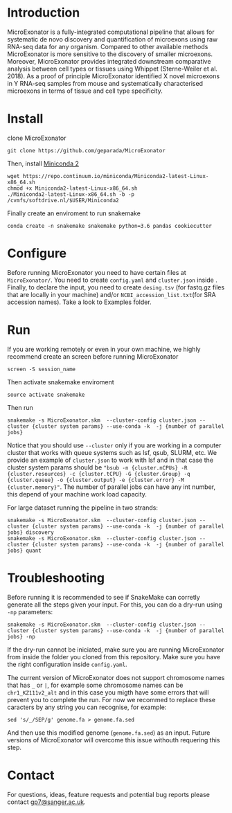 # Introduction

MicroExonator is a fully-integrated computational pipeline that allows for systematic de novo discovery and quantification of microexons using raw RNA-seq data for any organism. Compared to other available methods MicroExonator is more sensitive to the discovery of smaller microexons. Moreover, MicroExonator provides integrated downstream comparative analysis between cell types or tissues using Whippet (Sterne-Weiler et al. 2018). As a proof of principle MicroExonator identified X novel microexons in Y RNA-seq samples from mouse and systematically characterised microexons in terms of tissue and cell type specificity.


# Install

clone MicroExonator

    git clone https://github.com/geparada/MicroExonator

Then, install [Miniconda 2](https://docs.conda.io/en/latest/miniconda.html)

    wget https://repo.continuum.io/miniconda/Miniconda2-latest-Linux-x86_64.sh
    chmod +x Miniconda2-latest-Linux-x86_64.sh
    ./Miniconda2-latest-Linux-x86_64.sh -b -p /cvmfs/softdrive.nl/$USER/Miniconda2

Finally create an enviroment to run snakemake

    conda create -n snakemake snakemake python=3.6 pandas cookiecutter

# Configure

Before running MicroExonator you need to have certain files at `MicroExonator/`. You need to create `config.yaml` and `cluster.json` inside . Finally, to declare the input, you need to create `desing.tsv` (for fastq.gz files that are locally in your machine) and/or `NCBI_accession_list.txt`(for SRA accession names). Take a look to Examples folder.

# Run

If you are working remotely or even in your own machine, we highly recommend create an screen before running MicroExonator

    screen -S session_name

Then activate snakemake enviroment

    source activate snakemake

Then run

    snakemake -s MicroExonator.skm  --cluster-config cluster.json --cluster {cluster system params} --use-conda -k  -j {number of parallel jobs}

Notice that you should use `--cluster` only if you are working in a computer cluster that works with queue systems such as lsf, qsub, SLURM, etc. We provide an example of `cluster.json` to work with lsf and in that case the cluster system params should be `"bsub -n {cluster.nCPUs} -R {cluster.resources} -c {cluster.tCPU} -G {cluster.Group} -q {cluster.queue} -o {cluster.output} -e {cluster.error} -M {cluster.memory}"`. The number of parallel jobs can have any int number, this depend of your machine work load capacity. 

For large dataset running the pipeline in two strands:

    snakemake -s MicroExonator.skm  --cluster-config cluster.json --cluster {cluster system params} --use-conda -k  -j {number of parallel jobs} discovery
    snakemake -s MicroExonator.skm  --cluster-config cluster.json --cluster {cluster system params} --use-conda -k  -j {number of parallel jobs} quant

# Troubleshooting

Before running it is recommended to see if SnakeMake can corretly generate all the steps given your input. For this, you can do a dry-run using `-np` parameters:

    snakemake -s MicroExonator.skm  --cluster-config cluster.json --cluster {cluster system params} --use-conda -k  -j {number of parallel jobs} -np

If the dry-run cannot be iniciated, make sure you are running MicroExonator from inside the folder you cloned from this repository. Make sure you have the right configuration inside `config.yaml`. 

The current version of MicroExonator does not support chromosome names that has `_` or `|`, for example some chromosome names can be `chr1_KZ111v2_alt` and in this case you migth have some errors that will prevent you to complete the run. For now we recommed to replace these caracters by any string you can recognise, for example:

    sed 's/_/SEP/g' genome.fa > genome.fa.sed
    
And then use this modified genome (`genome.fa.sed`) as an input. Future versions of MicroExonator will overcome this issue withouth requering this step.


# Contact

For questions, ideas, feature requests and potential bug reports please contact gp7@sanger.ac.uk.
